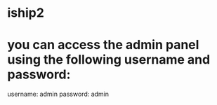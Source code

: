 # iship2

# you can access the admin panel using the following username and password:
username: admin
password: admin
